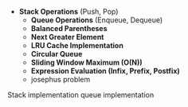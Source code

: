 - **Stack Operations** (Push, Pop)
   - **Queue Operations** (Enqueue, Dequeue)
   - **Balanced Parentheses**
   - **Next Greater Element**
   - **LRU Cache Implementation**
   - **Circular Queue**
   - **Sliding Window Maximum (O(N))**
   - **Expression Evaluation (Infix, Prefix, Postfix)**
   - josephus problem

Stack implementation
queue implementation
